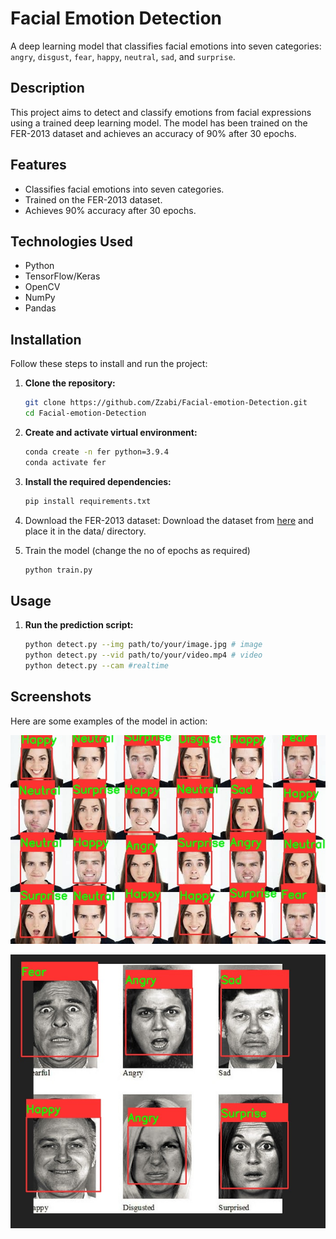 # Facial Emotion Detection

A deep learning model that classifies facial emotions into seven categories: `angry`, `disgust`, `fear`, `happy`, `neutral`, `sad`, and `surprise`.

## Description

This project aims to detect and classify emotions from facial expressions using a trained deep learning model. The model has been trained on the FER-2013 dataset and achieves an accuracy of 90% after 30 epochs.

## Features

- Classifies facial emotions into seven categories.
- Trained on the FER-2013 dataset.
- Achieves 90% accuracy after 30 epochs.

## Technologies Used

- Python
- TensorFlow/Keras
- OpenCV
- NumPy
- Pandas

## Installation

Follow these steps to install and run the project:

1. **Clone the repository:**
   ```bash
   git clone https://github.com/Zzabi/Facial-emotion-Detection.git
   cd Facial-emotion-Detection
   ```
2. **Create and activate virtual environment:**
   ```bash
   conda create -n fer python=3.9.4
   conda activate fer
   ```
3. **Install the required dependencies:**
   ```bash
   pip install requirements.txt
   ```
4. Download the FER-2013 dataset:
   Download the dataset from [here](https://www.kaggle.com/datasets/msambare/fer2013) and place it in the data/ directory.

5. Train the model (change the no of epochs as required)
   ```bash
   python train.py
   ```

## Usage

1. **Run the prediction script:**
   ```bash
   python detect.py --img path/to/your/image.jpg # image
   python detect.py --vid path/to/your/video.mp4 # video
   python detect.py --cam #realtime
   ```
## Screenshots

Here are some examples of the model in action:

![Test - 1](images/result.jpg)

![Test - 2](images/result_1.jpg)



